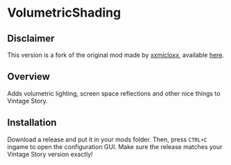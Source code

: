 VolumetricShading
=================

Disclaimer
----------
This version is a fork of the original mod made by [xxmicloxx](https://github.com/xxmicloxx), available [here](https://github.com/xxmicloxx/VolumetricShading).

Overview
--------
Adds volumetric lighting, screen space reflections and other nice things to Vintage Story.

Installation
------------
Download a release and put it in your mods folder. Then, press `CTRL+C` ingame to open the configuration GUI. Make sure the release matches your Vintage Story version exactly!
